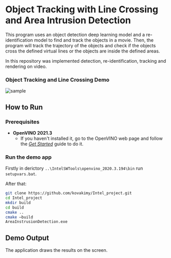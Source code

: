 # Object Tracking with Line Crossing and Area Intrusion Detection
This program uses an object detection deep learning model and a re-identification model to find and track the objects in a movie. Then, the program will track the trajectory of the objects and check if the objects cross the defined virtual lines or the objects are inside the defined areas.

In this repository was implemented detection, re-identification, tracking and rendering on video.

### Object Tracking and Line Crossing Demo
![sample](media/demo_example.gif "Sample")


## How to Run


### Prerequisites
- **OpenVINO 2021.3**
  - If you haven't installed it, go to the OpenVINO web page and follow the [*Get Started*](https://software.intel.com/en-us/openvino-toolkit/documentation/get-started) guide to do it.  


### Run the demo app

Firstly in derictory `..\IntelSWTools\openvino_2020.3.194\bin` run `setupvars.bat`.

After that:

``` bash
git clone https://github.com/kovakimy/Intel_project.git
cd Intel_project
mkdir build
cd build
cmake ..
cmake —build
AreaInstrusionDetection.exe
```

## Demo Output  
The application draws the results on the screen.
